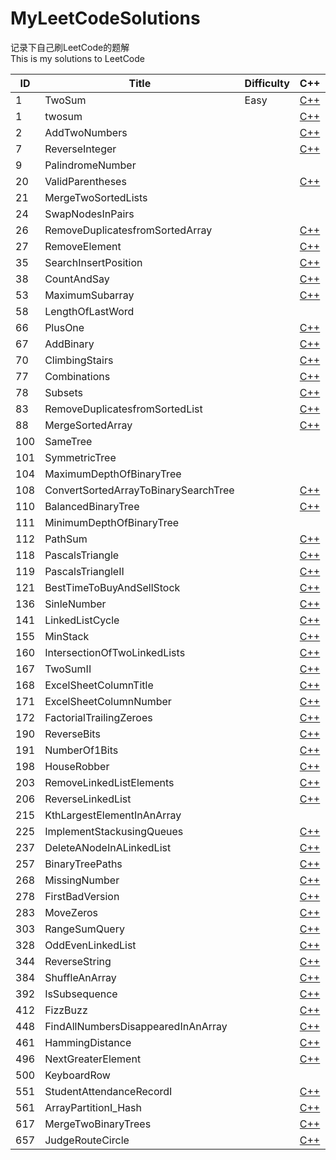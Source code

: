 # MyLeetCodeSolutions
记录下自己刷LeetCode的题解  
This is my solutions to LeetCode

|ID |            Title|Difficulty|C++|Go|Python|
|---|-----------------|----------|---|--|------|
|1|TwoSum|Easy|[C++](https://github.com/meilin996/MyLeetCodeSolutions/blob/master/Solutions/1.twosum.cpp)|||
|1|twosum||[C++](https://github.com/meilin996/MyLeetCodeSolutions/blob/master/Solutions/1.twosum.cpp)|||
|2|AddTwoNumbers||[C++](https://github.com/meilin996/MyLeetCodeSolutions/blob/master/Solutions/2.AddTwoNumbers.cpp)|||
|7|ReverseInteger||[C++](https://github.com/meilin996/MyLeetCodeSolutions/blob/master/Solutions/7.ReverseInteger.cpp)|||
|9|PalindromeNumber|||[Go](https://github.com/meilin996/MyLeetCodeSolutions/blob/master/Solutions/9.PalindromeNumber.go)||
|20|ValidParentheses||[C++](https://github.com/meilin996/MyLeetCodeSolutions/blob/master/Solutions/20.ValidParentheses.cpp)|||
|21|MergeTwoSortedLists|||[Go](https://github.com/meilin996/MyLeetCodeSolutions/blob/master/Solutions/21.MergeTwoSortedLists.go)||
|24|SwapNodesInPairs|||[Go](https://github.com/meilin996/MyLeetCodeSolutions/blob/master/Solutions/24.SwapNodesInPairs.go)||
|26|RemoveDuplicatesfromSortedArray||[C++](https://github.com/meilin996/MyLeetCodeSolutions/blob/master/Solutions/26.RemoveDuplicatesfromSortedArray.cpp)|||
|27|RemoveElement||[C++](https://github.com/meilin996/MyLeetCodeSolutions/blob/master/Solutions/27.RemoveElement.cpp)|||
|35|SearchInsertPosition||[C++](https://github.com/meilin996/MyLeetCodeSolutions/blob/master/Solutions/35.SearchInsertPosition.cpp)|||
|38|CountAndSay||[C++](https://github.com/meilin996/MyLeetCodeSolutions/blob/master/Solutions/38.CountAndSay.cpp)|||
|53|MaximumSubarray||[C++](https://github.com/meilin996/MyLeetCodeSolutions/blob/master/Solutions/53.MaximumSubarray.cpp)|||
|58|LengthOfLastWord||||[Python](https://github.com/meilin996/MyLeetCodeSolutions/blob/master/Solutions/58.LengthOfLastWord.py)|
|66|PlusOne||[C++](https://github.com/meilin996/MyLeetCodeSolutions/blob/master/Solutions/66.PlusOne.cpp)|[Go](https://github.com/meilin996/MyLeetCodeSolutions/blob/master/Solutions/66.PlusOne.go)||
|67|AddBinary||[C++](https://github.com/meilin996/MyLeetCodeSolutions/blob/master/Solutions/67.AddBinary.cpp)|||
|70|ClimbingStairs||[C++](https://github.com/meilin996/MyLeetCodeSolutions/blob/master/Solutions/70.ClimbingStairs.cpp)|||
|77|Combinations||[C++](https://github.com/meilin996/MyLeetCodeSolutions/blob/master/Solutions/77.Combinations.cpp)|||
|78|Subsets||[C++](https://github.com/meilin996/MyLeetCodeSolutions/blob/master/Solutions/78.Subsets.cpp)|||
|83|RemoveDuplicatesfromSortedList||[C++](https://github.com/meilin996/MyLeetCodeSolutions/blob/master/Solutions/83.RemoveDuplicatesfromSortedList.cpp)|||
|88|MergeSortedArray||[C++](https://github.com/meilin996/MyLeetCodeSolutions/blob/master/Solutions/88.MergeSortedArray.cpp)|||
|100|SameTree|||[Go](https://github.com/meilin996/MyLeetCodeSolutions/blob/master/Solutions/100.SameTree.go)||
|101|SymmetricTree|||[Go](https://github.com/meilin996/MyLeetCodeSolutions/blob/master/Solutions/101.SymmetricTree.go)||
|104|MaximumDepthOfBinaryTree|||[Go](https://github.com/meilin996/MyLeetCodeSolutions/blob/master/Solutions/104.MaximumDepthOfBinaryTree.go)||
|108|ConvertSortedArrayToBinarySearchTree||[C++](https://github.com/meilin996/MyLeetCodeSolutions/blob/master/Solutions/108.ConvertSortedArrayToBinarySearchTree.cpp)|||
|110|BalancedBinaryTree||[C++](https://github.com/meilin996/MyLeetCodeSolutions/blob/master/Solutions/110.BalancedBinaryTree.cpp)|||
|111|MinimumDepthOfBinaryTree|||[Go](https://github.com/meilin996/MyLeetCodeSolutions/blob/master/Solutions/111.MinimumDepthOfBinaryTree.go)||
|112|PathSum||[C++](https://github.com/meilin996/MyLeetCodeSolutions/blob/master/Solutions/112.PathSum.cpp)|||
|118|PascalsTriangle||[C++](https://github.com/meilin996/MyLeetCodeSolutions/blob/master/Solutions/118.PascalsTriangle.cpp)|||
|119|PascalsTriangleII||[C++](https://github.com/meilin996/MyLeetCodeSolutions/blob/master/Solutions/119.PascalsTriangleII.cpp)|||
|121|BestTimeToBuyAndSellStock||[C++](https://github.com/meilin996/MyLeetCodeSolutions/blob/master/Solutions/121.BestTimeToBuyAndSellStock.cpp)|||
|136|SinleNumber||[C++](https://github.com/meilin996/MyLeetCodeSolutions/blob/master/Solutions/136.SinleNumber.cpp)|||
|141|LinkedListCycle||[C++](https://github.com/meilin996/MyLeetCodeSolutions/blob/master/Solutions/141.LinkedListCycle.cpp)|||
|155|MinStack||[C++](https://github.com/meilin996/MyLeetCodeSolutions/blob/master/Solutions/155.MinStack.cpp)|||
|160|IntersectionOfTwoLinkedLists||[C++](https://github.com/meilin996/MyLeetCodeSolutions/blob/master/Solutions/160.IntersectionOfTwoLinkedLists.cpp)|||
|167|TwoSumII||[C++](https://github.com/meilin996/MyLeetCodeSolutions/blob/master/Solutions/167.TwoSumII.cpp)|||
|168|ExcelSheetColumnTitle||[C++](https://github.com/meilin996/MyLeetCodeSolutions/blob/master/Solutions/168.ExcelSheetColumnTitle.cpp)|||
|171|ExcelSheetColumnNumber||[C++](https://github.com/meilin996/MyLeetCodeSolutions/blob/master/Solutions/171.ExcelSheetColumnNumber.cpp)|||
|172|FactorialTrailingZeroes||[C++](https://github.com/meilin996/MyLeetCodeSolutions/blob/master/Solutions/172.FactorialTrailingZeroes.cpp)|||
|190|ReverseBits||[C++](https://github.com/meilin996/MyLeetCodeSolutions/blob/master/Solutions/190.ReverseBits.cpp)|||
|191|NumberOf1Bits||[C++](https://github.com/meilin996/MyLeetCodeSolutions/blob/master/Solutions/191.NumberOf1Bits.cpp)|||
|198|HouseRobber||[C++](https://github.com/meilin996/MyLeetCodeSolutions/blob/master/Solutions/198.HouseRobber.cpp)|||
|203|RemoveLinkedListElements||[C++](https://github.com/meilin996/MyLeetCodeSolutions/blob/master/Solutions/203.RemoveLinkedListElements.cpp)|||
|206|ReverseLinkedList||[C++](https://github.com/meilin996/MyLeetCodeSolutions/blob/master/Solutions/206.ReverseLinkedList.cpp)|||
|215|KthLargestElementInAnArray|||[Go](https://github.com/meilin996/MyLeetCodeSolutions/blob/master/Solutions/215.KthLargestElementInAnArray.go)||
|225|ImplementStackusingQueues||[C++](https://github.com/meilin996/MyLeetCodeSolutions/blob/master/Solutions/225.ImplementStackusingQueues.cpp)|||
|237|DeleteANodeInALinkedList||[C++](https://github.com/meilin996/MyLeetCodeSolutions/blob/master/Solutions/237.DeleteANodeInALinkedList.cpp)|||
|257|BinaryTreePaths||[C++](https://github.com/meilin996/MyLeetCodeSolutions/blob/master/Solutions/257.BinaryTreePaths.cpp)|||
|268|MissingNumber||[C++](https://github.com/meilin996/MyLeetCodeSolutions/blob/master/Solutions/268.MissingNumber.cpp)|||
|278|FirstBadVersion||[C++](https://github.com/meilin996/MyLeetCodeSolutions/blob/master/Solutions/278.FirstBadVersion.cpp)|||
|283|MoveZeros||[C++](https://github.com/meilin996/MyLeetCodeSolutions/blob/master/Solutions/283.MoveZeros.cpp)|||
|303|RangeSumQuery||[C++](https://github.com/meilin996/MyLeetCodeSolutions/blob/master/Solutions/303.RangeSumQuery.cpp)|||
|328|OddEvenLinkedList||[C++](https://github.com/meilin996/MyLeetCodeSolutions/blob/master/Solutions/328.OddEvenLinkedList.cpp)|||
|344|ReverseString||[C++](https://github.com/meilin996/MyLeetCodeSolutions/blob/master/Solutions/344.ReverseString.cpp)|||
|384|ShuffleAnArray||[C++](https://github.com/meilin996/MyLeetCodeSolutions/blob/master/Solutions/384.ShuffleAnArray.cpp)|||
|392|IsSubsequence||[C++](https://github.com/meilin996/MyLeetCodeSolutions/blob/master/Solutions/392.IsSubsequence.cpp)|||
|412|FizzBuzz||[C++](https://github.com/meilin996/MyLeetCodeSolutions/blob/master/Solutions/412.FizzBuzz.cpp)|||
|448|FindAllNumbersDisappearedInAnArray||[C++](https://github.com/meilin996/MyLeetCodeSolutions/blob/master/Solutions/448.FindAllNumbersDisappearedInAnArray.cpp)|||
|461|HammingDistance||[C++](https://github.com/meilin996/MyLeetCodeSolutions/blob/master/Solutions/461.HammingDistance.cpp)|[Go](https://github.com/meilin996/MyLeetCodeSolutions/blob/master/Solutions/461.HammingDistance.go)||
|496|NextGreaterElement||[C++](https://github.com/meilin996/MyLeetCodeSolutions/blob/master/Solutions/496.NextGreaterElement.cpp)|||
|500|KeyboardRow|||[Go](https://github.com/meilin996/MyLeetCodeSolutions/blob/master/Solutions/500.KeyboardRow.go)||
|551|StudentAttendanceRecordI||[C++](https://github.com/meilin996/MyLeetCodeSolutions/blob/master/Solutions/551.StudentAttendanceRecordI.cpp)|||
|561|ArrayPartitionI_Hash||[C++](https://github.com/meilin996/MyLeetCodeSolutions/blob/master/Solutions/561.ArrayPartitionI_Hash.cpp)|||
|617|MergeTwoBinaryTrees||[C++](https://github.com/meilin996/MyLeetCodeSolutions/blob/master/Solutions/617.MergeTwoBinaryTrees.cpp)|||
|657|JudgeRouteCircle||[C++](https://github.com/meilin996/MyLeetCodeSolutions/blob/master/Solutions/657.JudgeRouteCircle.cpp)|||
